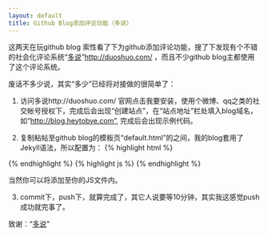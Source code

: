 ```yaml
---
layout: default
title: Github Blog添加评论功能（多说）
---
```

这两天在玩github blog 索性看了下为github添加评论功能，搜了下发现有个不错的社会化评论系统“[多说](http://duoshuo.com/ "多说")”http://duoshuo.com/ ，而且不少github blog主都使用了这个评论系统。

废话不多少说，其实“多少”已经将对接做的很简单了：

1. 访问多说http://duoshuo.com/ 官网点击我要安装，使用个微博、qq之类的社交帐号授权下，完成后会出现“创建站点”，在“站点地址”栏处填入blog域名，如“http://blog.heytobye.com”, 完成后会出现示例代码。

2. 复制粘帖至github blog的模板页“default.html”的<body></body>之间，我的blog套用了Jekyll语法，所以配置为：
{% highlight html %}
<div class="ds-thread" 
	data-thread-key="/2016/11/28/hello-github-blog.html"
	data-title="Github Blog添加评论功能（多说）"
	data-url="http://yourblogdomain/2016/11/28/hello-github-blog.html">
</div>
{% endhighlight %}
{% highlight js %}
<script type="text/javascript">
var duoshuoQuery = {short_name:"heytobye"};
	(function() {
		var ds = document.createElement('script');
		ds.type = 'text/javascript';ds.async = true;
		ds.src = (document.location.protocol == 'https:' ? 'https:' : 'http:') + '//static.duoshuo.com/embed.js';
		ds.charset = 'UTF-8';
		(document.getElementsByTagName('head')[0] 
		 || document.getElementsByTagName('body')[0]).appendChild(ds);
	})();
</script>
{% endhighlight %}

当然你可以将<sctript></sctript>添加至你的JS文件内。

3. commit下，push下，就算完成了，其它人说要等10分钟，其实我这感觉push成功就完事了。

致谢：“[多说](http://duoshuo.com "多说")”
